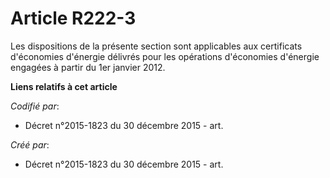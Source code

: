 # Article R222-3

Les dispositions de la présente section sont applicables aux certificats d'économies d'énergie délivrés pour les opérations
d'économies d'énergie engagées à partir du 1er janvier 2012.

**Liens relatifs à cet article**

_Codifié par_:

  - Décret n°2015-1823 du 30 décembre 2015 - art.

_Créé par_:

  - Décret n°2015-1823 du 30 décembre 2015 - art.
